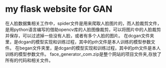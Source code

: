 # my flask website for GAN
在人脸数据集相关工作中，spider文件是用来爬取人脸图片的，而人脸裁剪文件，是用python语言编写的借助opencv库的人脸图像裁剪，可以将图片中的人脸裁剪并保存，可以过滤掉一些没有人脸，或者有多个人脸的图片。
在dcgan文件夹里，是dcgan的模型实现和训练过程，其中的pth文件是本人训练的模型参数文件。
在began文件夹里，是dcgan的模型实现和训练过程，其中的pth文件是本人训练的模型参数文件。
face_generator_com.zip是整个网站的项目文件夹,存放了所有的代码和相关文件。
